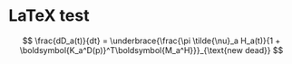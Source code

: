 # LaTeX test

$$
\frac{dD_a(t)}{dt} = \underbrace{\frac{\pi \tilde{\nu}_a H_a(t)}{1 + \boldsymbol{K_a^D(p)}^T\boldsymbol{M_a^H}}}_{\text{new dead}}
$$
